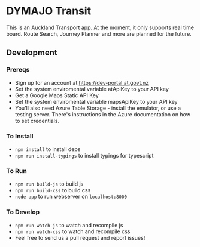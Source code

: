 # DYMAJO Transit
This is an Auckland Transport app. At the moment, it only supports real time board. Route Search, Journey Planner and more are planned for the future.

## Development

### Prereqs
- Sign up for an account at <https://dev-portal.at.govt.nz>
- Set the system enviromental variable atApiKey to your API key
- Get a Google Maps Static API Key
- Set the system enviromental variable mapsApiKey to your API key
- You'll also need Azure Table Storage - install the emulator, or use a testing server. There's instructions in the Azure documentation on how to set credentials.

### To Install
- `npm install` to install deps
- `npm run install-typings` to install typings for typescript

### To Run
- `npm run build-js` to build js
- `npm run build-css` to build css
- `node app` to run webserver on `localhost:8000`

### To Develop
- `npm run watch-js` to watch and recompile js
- `npm run watch-css` to watch and recompile css
- Feel free to send us a pull request and report issues!